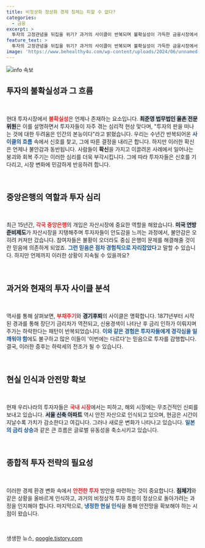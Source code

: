 ```yaml
---
title: 비정상화 정상화 경제 침체는 피할 수 없다?
categories:
  - 금융
excerpt: >
  투자의 고정관념을 뒤집을 위기? 과거의 사이클이 반복되며 불확실성이 가득한 금융시장에서, 안전한 방공호를 찾는 것이 더 이상 선택이 아닌 필수가 되고 있다!
feature_text: >
  투자의 고정관념을 뒤집을 위기? 과거의 사이클이 반복되며 불확실성이 가득한 금융시장에서, 안전한 방공호를 찾는 것이 더 이상 선택이 아닌 필수가 되고 있다!
image: 'https://www.behealthy4u.com/wp-content/uploads/2024/06/unnamed-file.png'
---
```


<p><img src="https://www.behealthy4u.com/wp-content/uploads/2024/06/unnamed-file.png" alt="info 속보" /></p>

<h2 data-ke-size="size26">투자의 불확실성과 그 흐름</h2>

<p data-ke-size="size16">&nbsp;</p>

<p data-ke-size="size16">현대 투자시장에서 <b><span style="color: #ee2323;">불확실성</span></b>은 언제나 존재하는 요소입니다. <b><span style="background-color: #21538527;">최준영 법무법인 율촌 전문위원</span></b>은 이를 설명하면서 투자자들이 자주 겪는 심리적 현상 맞다며, "투자의 판을 떠나는 것에 대한 두려움은 인간의 본능이다"라고 밝혔습니다. 우리는 수년간 반복되어온 <b><span style="color: #1a5490;">사이클의 흐름</span></b> 속에서 신호를 찾고, 그에 따른 결정을 내리곤 합니다. 하지만 이러한 확신은 언제나 불안감과 동반됩니다. 사람들이 <b>확신</b>을 가지고 이끌려온 사례에서 일어나는 붕괴와 회복 주기는 이러한 심리를 더욱 부각시킵니다. 그에 따라 투자자들은 신호를 기다리고, 시장 변화에 민감하게 반응하려 합니다.</p>

<p data-ke-size="size16">&nbsp;</p>

<h2 data-ke-size="size26">중앙은행의 역할과 투자 심리</h2>

<p data-ke-size="size16">&nbsp;</p>

<p data-ke-size="size16">최근 15년간, <b><span style="color: #ee2323;">각국 중앙은행</span></b>의 개입은 자산시장에 중요한 역할을 해왔습니다. <b><span style="background-color: #21538527;">미국 연방준비제도</span></b>가 자산시장을 지탱해주며 투자자들이 안도감을 느끼는 과정에서, 불안감은 오히려 커져만 갔습니다. 참여자들은 불황이 오더라도 중심 은행이 문제를 해결해줄 것이란 믿음에 의존하게 되었죠. <b><span style="color: #1a5490;">그런 믿음은 점차 경험칙으로 자리잡았다</span></b>고 말할 수 있습니다. 하지만 언제까지 이러한 상황이 지속될 수 있을까요? </p>

<p data-ke-size="size16">&nbsp;</p>

<h2 data-ke-size="size26">과거와 현재의 투자 사이클 분석</h2>

<p data-ke-size="size16">&nbsp;</p>

<p data-ke-size="size16">역사를 통해 살펴보면, <b><span style="color: #ee2323;">부채주기</span></b>와 <b><span style="background-color: #21538527;">경기후퇴</span></b>의 사이클은 명확합니다. 1871년부터 시작된 경과를 통해 장단기 금리차가 역전되고, 신용경색이 나타난 후 금리 인하가 이뤄지며 주가는 하락한다는 패턴이 반복되었습니다. <b><span style="color: #1a5490;">이와 같은 경험은 투자자들에게 경각심을 일깨워야 함</span></b>에도 불구하고 많은 이들이 '이번에는 다르다'는 믿음으로 투자를 감행합니다. 결국, 이러한 증후는 하락세의 전조가 될 수 있습니다.</p>

<p data-ke-size="size16">&nbsp;</p>

<h2 data-ke-size="size26">현실 인식과 안전망 확보</h2>

<p data-ke-size="size16">&nbsp;</p>

<p data-ke-size="size16">현재 우리나라의 투자자들은 <b><span style="color: #ee2323;">국내 시장</span></b>에서는 피하고, 해외 시장에는 무조건적인 신뢰를 보내고 있습니다. <b><span style="background-color: #21538527;">서울 신축 아파트</span></b> 역시 안전 자산으로 인식되고 있으며, 현금은 시간이 지날수록 가치가 감소한다고 여깁니다. 그러나 새로운 변화가 나타나고 있습니다. <b><span style="color: #1a5490;">일본의 금리 상승</span></b>과 같은 큰 흐름은 글로벌 유동성을 축소시키고 있습니다. </p>

<p data-ke-size="size16">&nbsp;</p>

<h2 data-ke-size="size26">종합적 투자 전략의 필요성</h2>

<p data-ke-size="size16">&nbsp;</p>

<p data-ke-size="size16">이러한 경제 환경 변화 속에서 <b><span style="color: #ee2323;">안전한 투자</span></b> 방안을 마련하는 것이 중요합니다. <b><span style="background-color: #21538527;">침체기</span></b>와 같은 상황을 올바르게 인식하고, 과거의 비정상적 투자 흐름이 정상으로 돌아가려는 과정을 인지해야 합니다. 마지막으로, <b><span style="color: #1a5490;">냉정한 현실 인식</span></b>을 통해 안전망을 확보해야 하는 시점이 왔습니다.</p>

<p data-ke-size="size16">&nbsp;</p>
생생한 뉴스, <a href="https://qoogle.tistory.com" rel="dofollow">qoogle.tistory.com</a>



